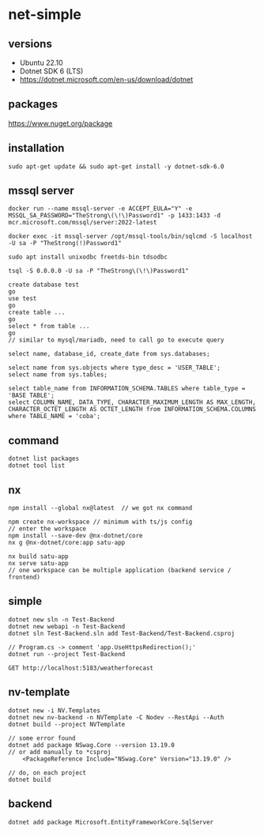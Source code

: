 # net-simple

## versions
- Ubuntu 22.10
- Dotnet SDK 6 (LTS)
- https://dotnet.microsoft.com/en-us/download/dotnet

## packages
https://www.nuget.org/package

## installation
`sudo apt-get update && sudo apt-get install -y dotnet-sdk-6.0`

## mssql server
`docker run --name mssql-server -e ACCEPT_EULA="Y" -e MSSQL_SA_PASSWORD="TheStrong\(\!\)Password1" -p 1433:1433 -d mcr.microsoft.com/mssql/server:2022-latest`

`docker exec -it mssql-server /opt/mssql-tools/bin/sqlcmd -S localhost -U sa -P "TheStrong(!)Password1"`

`sudo apt install unixodbc freetds-bin tdsodbc`

`tsql -S 0.0.0.0 -U sa -P "TheStrong\(\!\)Password1"`

```
create database test
go
use test
go
create table ...
go
select * from table ...
go
// similar to mysql/mariadb, need to call go to execute query

select name, database_id, create_date from sys.databases;  

select name from sys.objects where type_desc = 'USER_TABLE';
select name from sys.tables;

select table_name from INFORMATION_SCHEMA.TABLES where table_type = 'BASE TABLE';
select COLUMN_NAME, DATA_TYPE, CHARACTER_MAXIMUM_LENGTH AS MAX_LENGTH, CHARACTER_OCTET_LENGTH AS OCTET_LENGTH from INFORMATION_SCHEMA.COLUMNS where TABLE_NAME = 'coba'; 
```
## command
```
dotnet list packages
dotnet tool list
```

## nx
```
npm install --global nx@latest  // we got nx command

npm create nx-workspace // minimum with ts/js config
// enter the workspace
npm install --save-dev @nx-dotnet/core
nx g @nx-dotnet/core:app satu-app

nx build satu-app
nx serve satu-app
// one workspace can be multiple application (backend service / frontend)
```

## simple
```
dotnet new sln -n Test-Backend
dotnet new webapi -n Test-Backend
dotnet sln Test-Backend.sln add Test-Backend/Test-Backend.csproj

// Program.cs -> comment 'app.UseHttpsRedirection();'
dotnet run --project Test-Backend

GET http://localhost:5183/weatherforecast
```
## nv-template
```
dotnet new -i NV.Templates
dotnet new nv-backend -n NVTemplate -C Nodev --RestApi --Auth
dotnet build --project NVTemplate

// some error found
dotnet add package NSwag.Core --version 13.19.0
// or add manually to *csproj
    <PackageReference Include="NSwag.Core" Version="13.19.0" />

// do, on each project
dotnet build
```

## backend
`dotnet add package Microsoft.EntityFrameworkCore.SqlServer`